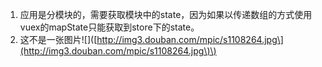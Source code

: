 1. 应用是分模块的，需要获取模块中的state，因为如果以传递数组的方式使用vuex的mapState只能获取到store下的state。
2. 这不是一张图片!\[\]\([http://img3.douban.com/mpic/s1108264.jpg\](http://img3.douban.com/mpic/s1108264.jpg\)\)




